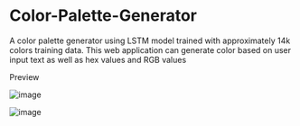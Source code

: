 ﻿# Color-Palette-Generator

 A color palette generator using LSTM model trained with approximately 14k colors training data. This web application can generate color based on user input text as well as hex values and RGB values

Preview

![image](https://github.com/Jason-Ereso/Color-Palette-Generator/assets/160806078/1c36c9a2-1f10-4b9e-9e82-558849f99ba3)

![image](https://github.com/Jason-Ereso/Color-Palette-Generator/assets/160806078/33f096b9-5cc8-4045-807c-a9f3458130a2)

